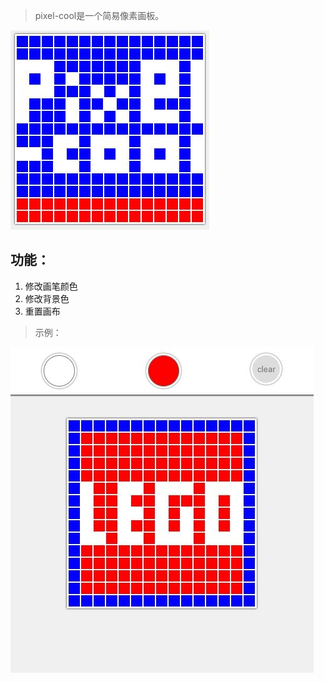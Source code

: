 > pixel-cool是一个简易像素画板。

![example_2](https://github.com/dk-plus/pixel-cool/blob/master/img/pic_2.JPG)

## 功能：
1. 修改画笔颜色
2. 修改背景色
3. 重置画布

> 示例：

![example_1](https://github.com/dk-plus/pixel-cool/blob/master/img/pic_1.JPG)